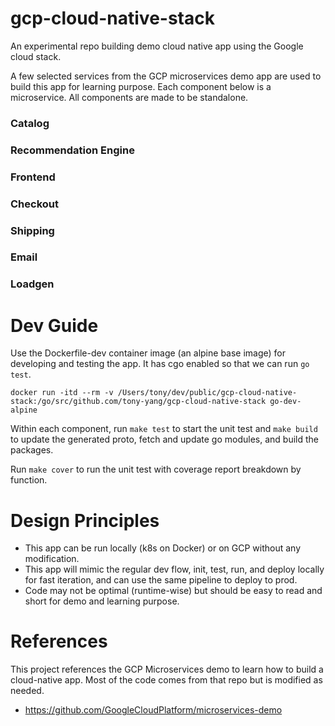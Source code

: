 # gcp-cloud-native-stack
An experimental repo building demo cloud native app using the Google cloud stack.

A few selected services from the GCP microservices demo app are used to build this app for learning purpose. Each component below is a microservice. All components are made to be standalone.

### Catalog


### Recommendation Engine


### Frontend


### Checkout


### Shipping


### Email


### Loadgen


# Dev Guide
Use the Dockerfile-dev container image (an alpine base image) for developing and testing the app. It has cgo enabled so that we can run `go test`.
```
docker run -itd --rm -v /Users/tony/dev/public/gcp-cloud-native-stack:/go/src/github.com/tony-yang/gcp-cloud-native-stack go-dev-alpine
```

Within each component, run `make test` to start the unit test and `make build` to update the generated proto, fetch and update go modules, and build the packages.

Run `make cover` to run the unit test with coverage report breakdown by function.

# Design Principles
- This app can be run locally (k8s on Docker) or on GCP without any modification.
- This app will mimic the regular dev flow, init, test, run, and deploy locally for fast iteration, and can use the same pipeline to deploy to prod.
- Code may not be optimal (runtime-wise) but should be easy to read and short for demo and learning purpose.

# References
This project references the GCP Microservices demo to learn how to build a cloud-native app. Most of the code comes from that repo but is modified as needed.
- https://github.com/GoogleCloudPlatform/microservices-demo
